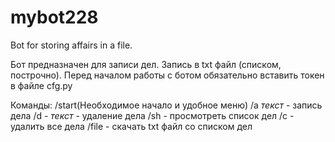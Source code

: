 # mybot228
Bot for storing affairs in a file.

Бот предназначен для записи дел. Запись в txt файл (списком, построчно).
Перед началом работы с ботом обязательно вставить токен в файле cfg.py

Команды:
/start(Необходимое начало и удобное меню)
/a *текст* - запись дела
/d - *текст* - удаление дела
/sh - просмотреть список дел
/c - удалить все дела
/file - скачать txt файл со списком дел
